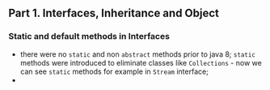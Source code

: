 ## Part 1. Interfaces, Inheritance and Object
### Static and default methods in Interfaces
* there were no `static` and non `abstract` methods prior to java 8; `static` methods 
were introduced to eliminate classes like `Collections` - now we can see `static` methods 
for example in `Stream` interface;
* 

